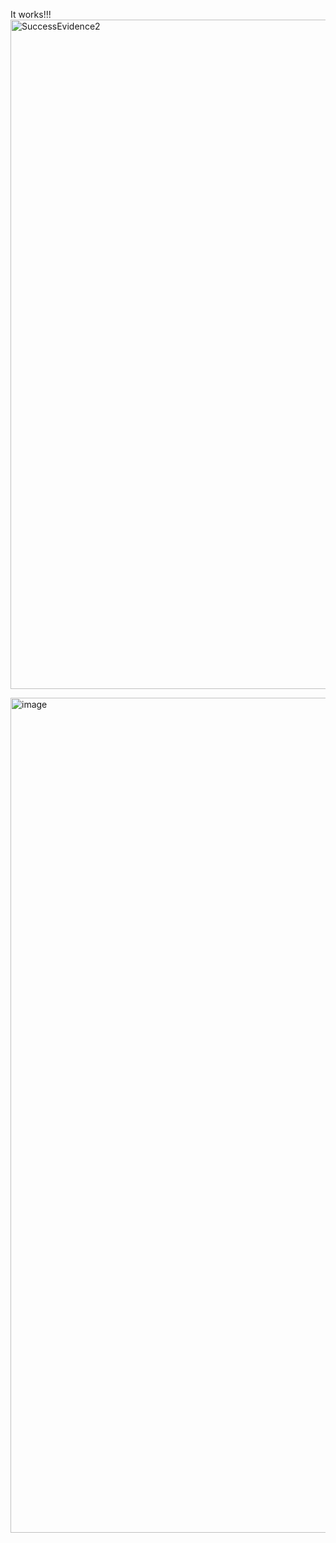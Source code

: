 It works!!!
<img width="1917" height="1071" alt="SuccessEvidence2" src="https://github.com/user-attachments/assets/e23ab041-f4fc-4e5e-9321-6552143b1b1e" />

<img width="723" height="1336" alt="image" src="https://github.com/user-attachments/assets/955771b0-f1d8-46e5-934b-2db843d020da" />
